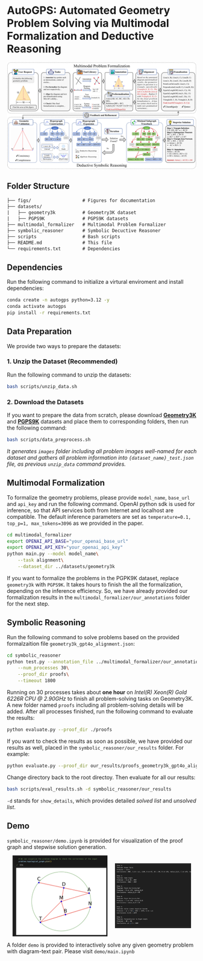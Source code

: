 # AutoGPS: Automated Geometry Problem Solving via Multimodal Formalization and Deductive Reasoning

![framework](./figs/framework.png)


## Folder Structure

```
├── figs/                   # Figures for documentation
├── datasets/           
|   ├── geometry3k          # Geometry3K dataset
|   ├── PGPS9K              # PGPS9K datasets
├── multimodal_formalizer   # Multimodal Problem Formalizer
├── symbolic_reasoner       # Symbolic Decuctive Reasoner
├── scripts                 # Bash scripts
├── README.md               # This file
└── requirements.txt        # Dependencies
```

## Dependencies

Run the following command to initialize a virtural enviroment and install dependencies:
```bash
conda create -n autogps python=3.12 -y
conda activate autogps
pip install -r requirements.txt
```

## Data Preparation

We provide two ways to prepare the datasets:


### 1. Unzip the Dataset (Recommended)

Run the following command to unzip the datasets:

```bash
bash scripts/unzip_data.sh
```


### 2. Download the Datasets

If you want to prepare the data from scratch, please download [**Geometry3K**](https://github.com/lupantech/InterGPS/tree/main) and [**PGPS9K**](https://nlpr.ia.ac.cn/databases/CASIA-PGPS9K/index.html) datasets and place them to corresponding folders, then run the following command:

```bash
bash scripts/data_preprocess.sh
```

*It generates `images` folder including all problem images well-named for each dataset and gathers all problem information into `{dataset_name}_test.json` file, as previous `unzip_data` command provides.*


## Multimodal Formalization

To formalize the geometry problems,
please provide `model_name`, `base_url` and `api_key` and run the following command.
OpenAI python sdk is used for inference, so that API services both from Internet and localhost are compatible.
The default inference parameters are set as `temperature=0.1, top_p=1, max_tokens=3096` as we provided in the paper.

```bash
cd multimodal_formalizer
export OPENAI_API_BASE="your_openai_base_url"
export OPENAI_API_KEY="your_openai_api_key"
python main.py --model model_name\
    --task alignment\
    --dataset_dir ../datasets/geometry3k
```

If you want to formalize the problems in the PGPK9K dataset, replace `geometry3k` with `PGPS9K`. It takes hours to finish the all the formalization, depending on the inference efficiency. So, we have already provided our formalization results in the `multimodal_formalizer/our_annotations` folder for the next step.


## Symbolic Reasoning

Run the following command to solve problems based on the provided formalzaition file ``geometry3k_gpt4o_alignment.json``:

```bash
cd symbolic_reasoner
python test.py --annotation_file ../multimodal_formalizer/our_annotations/geometry3k_gpt4o_alignment.json\
    --num_processes 30\
    --proof_dir proofs\
    --timeout 1800
```

Running on 30 processes takes about **one hour** on *Intel(R) Xeon(R) Gold 6226R CPU @ 2.90GHz* to finish all problem-solving tasks on Geometry3K.
A new folder named `proofs` including all problem-solving details will be added. After all processes finished, run the following command to evaluate the results:

```bash
python evaluate.py --proof_dir ./proofs
```

If you want to check the results as soon as possible, we have provided our results as well, placed in the `symbolic_reasoner/our_results` folder. For example:

```bash
python evaluate.py --proof_dir our_results/proofs_geometry3k_gpt4o_alignment --show_details
```

Change directory back to the root directoy. Then evaluate for all our results:
```bash
bash scripts/eval_results.sh -d symbolic_reasoner/our_results
```

`-d` stands for `show_details`, which provides detailed *solved list* and *unsolved list*.

## Demo

`symbolic_reasoner/demo.ipynb` is provided for visualization of the proof graph and stepwise solution generation.

<div style="display: flex; justify-content: center; align-items: center; gap: 20px;">
    <img src="./figs/demo_diagram.png" alt="Demo Diagram" style="width: 50%; height: auto; object-fit: contain;">
    <img src="./figs/demo_proof.png" alt="Demo Proof" style="width: 40%; height: auto; object-fit: contain;">
</div>

A folder `demo` is provided to interactively solve any given geometry problem with diagram-text pair. Please visit `demo/main.ipynb`